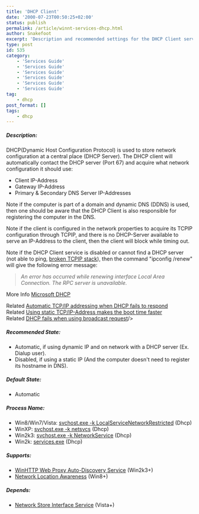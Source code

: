 ```yaml
---
title: 'DHCP Client'
date: '2000-07-23T00:50:25+02:00'
status: publish
permalink: /article/winnt-services-dhcp.html
author: Snakefoot
excerpt: 'Description and recommended settings for the DHCP Client service.'
type: post
id: 535
category:
    - 'Services Guide'
    - 'Services Guide'
    - 'Services Guide'
    - 'Services Guide'
    - 'Services Guide'
    - 'Services Guide'
tag:
    - dhcp
post_format: []
tags:
    - dhcp
---
```

##### Description:

 DHCP(Dynamic Host Configuration Protocol) is used to store network configuration at a central place (DHCP Server). The DHCP client will automatically contact the DHCP server (Port 67) and acquire what network configuration it should use:
- Client IP-Address
- Gateway IP-Address
- Primary &amp; Secondary DNS Server IP-Addresses
 
 Note if the computer is part of a domain and dynamic DNS (DDNS) is used, then one should be aware that the DHCP Client is also responsible for registering the computer in the DNS.  
  
 Note if the client is configured in the network properties to acquire its TCPIP configuration through TCPIP, and there is no DHCP-Server available to serve an IP-Address to the client, then the client will block while timing out.  
  
 Note if the DHCP Client service is disabled or cannot find a DHCP server (not able to ping, [broken TCPIP stack](/article/winnt-netsh.html)), then the command "ipconfig /renew" will give the following error message:
 > *An error has occurred while renewing interface Local Area Connection. The RPC server is unavailable.*

 More Info [Microsoft DHCP](http://www.microsoft.com/dhcp/)  
  
 Related [Automatic TCP/IP addressing when DHCP fails to respond](/article/automatic-tcpip-addressing.html)  
 Related [Using static TCP/IP-Address makes the boot time faster](/article/dhcp-static-ip.html)  
 Related [DHCP fails when using broadcast request](/article/vista-dhcp-client-broadcast.html)/&gt;   
##### Recommended State:

- Automatic, if using dynamic IP and on network with a DHCP server (Ex. Dialup user).
- Disabled, if using a static IP (And the computer doesn't need to register its hostname in DNS).

##### Default State:

- Automatic

##### Process Name:

- Win8/Win7/Vista: [svchost.exe -k LocalServiceNetworkRestricted](/article/winnt-services-wrapper.html) (Dhcp)
- WinXP: [svchost.exe -k netsvcs](/article/winnt-services-wrapper.html) (Dhcp)
- Win2k3: [svchost.exe -k NetworkService](/article/winnt-services-wrapper.html) (Dhcp)
- Win2k: [services.exe](/article/winnt-services-wrapper.html) (Dhcp)

##### Supports:

- [WinHTTP Web Proxy Auto-Discovery Service](/article/winnt-services-nla.html) (Win2k3+)
- [Network Location Awareness](/article/winnt-services-winhttpautoproxysvc.html) (Win8+)

##### Depends:

- [Network Store Interface Service](/article/winnt-services-nsi.html) (Vista+)